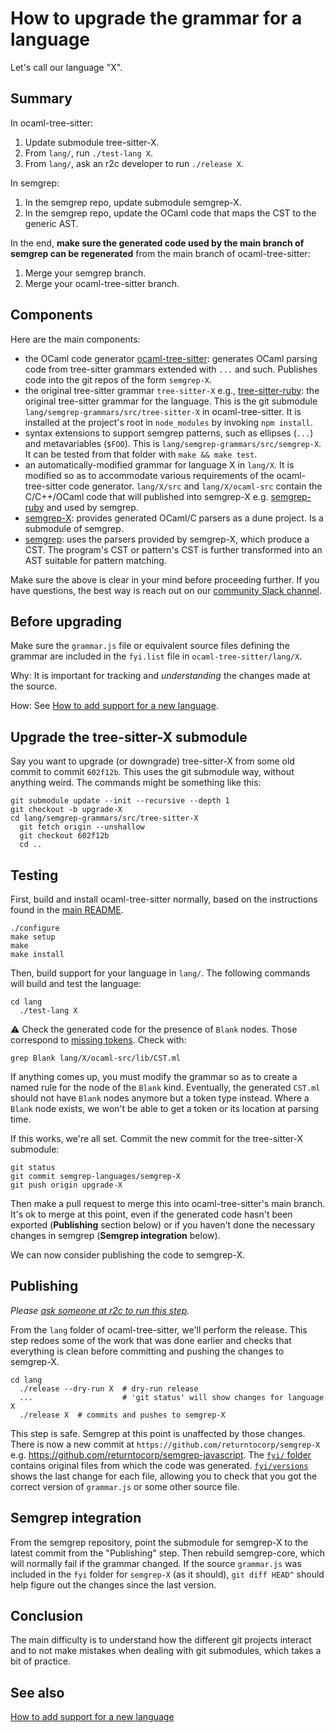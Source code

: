 How to upgrade the grammar for a language
==

Let's call our language "X".

Summary
--

In ocaml-tree-sitter:
1. Update submodule tree-sitter-X.
2. From `lang/`, run `./test-lang X`.
3. From `lang/`, ask an r2c developer to run `./release X`.

In semgrep:
1. In the semgrep repo, update submodule semgrep-X.
2. In the semgrep repo, update the OCaml code that maps the CST to the
   generic AST.

In the end, **make sure the generated code used by the main branch of
semgrep can be regenerated** from the main branch of ocaml-tree-sitter:
1. Merge your semgrep branch.
2. Merge your ocaml-tree-sitter branch.


Components
--

Here are the main components:

* the OCaml code generator
  [ocaml-tree-sitter](https://github.com/returntocorp/ocaml-tree-sitter):
  generates OCaml parsing code from tree-sitter grammars extended
  with `...` and such. Publishes code into the git repos of the
  form `semgrep-X`.
* the original tree-sitter grammar `tree-sitter-X` e.g.,
  [tree-sitter-ruby](https://github.com/tree-sitter/tree-sitter-ruby):
  the original tree-sitter grammar for the language.
  This is the git submodule `lang/semgrep-grammars/src/tree-sitter-X`
  in ocaml-tree-sitter. It is installed at the project's root
  in `node_modules` by invoking `npm install`.
* syntax extensions to support semgrep patterns, such as ellipses
  (`...`) and metavariables (`$FOO`).
  This is `lang/semgrep-grammars/src/semgrep-X`. It can be tested from
  that folder with `make && make test`.
* an automatically-modified grammar for language X in `lang/X`.
  It is modified so as to accommodate various requirements of the
  ocaml-tree-sitter code generator. `lang/X/src` and
  `lang/X/ocaml-src` contain the C/C++/OCaml code that will published
  into semgrep-X e.g.
  [semgrep-ruby](https://github.com/returntocorp/semgrep-ruby)
  and used by semgrep.
* [semgrep-X](https://github.com/returntocorp/semgrep-ruby):
  provides generated OCaml/C parsers as a dune project. Is a submodule
  of semgrep.
* [semgrep](https://github.com/returntocorp/semgrep): uses the parsers
  provided by semgrep-X, which produce a CST. The
  program's CST or pattern's CST is further transformed into an AST
  suitable for pattern matching.

Make sure the above is clear in your mind before proceeding further.
If you have questions, the best way is reach out on our
[community Slack channel](https://r2c.dev/slack).

Before upgrading
--

Make sure the `grammar.js` file or equivalent source files
defining the grammar are included in the `fyi.list` file in
`ocaml-tree-sitter/lang/X`.

Why: It is important for tracking and _understanding_ the changes made at the
source.

How: See [How to add support for a new language](adding-a-language.md).

Upgrade the tree-sitter-X submodule
--

Say you want to upgrade (or downgrade) tree-sitter-X from some old
commit to commit `602f12b`. This uses the git submodule way, without
anything weird. The commands might be something like this:

```
git submodule update --init --recursive --depth 1
git checkout -b upgrade-X
cd lang/semgrep-grammars/src/tree-sitter-X
  git fetch origin --unshallow
  git checkout 602f12b
  cd ..
```

Testing
--

First, build and install ocaml-tree-sitter normally, based on the
instructions found in the [main README](../README.md).

```
./configure
make setup
make
make install
```

Then, build support for your language in `lang/`. The following
commands will build and test the language:

```
cd lang
  ./test-lang X
```

⚠️ Check the generated code for the presence of `Blank` nodes. Those
correspond to [missing tokens](https://github.com/tree-sitter/tree-sitter/issues/1151).
Check with:
```
grep Blank lang/X/ocaml-src/lib/CST.ml
```
If anything comes up, you must modify the grammar so as to create
a named rule for the node of the `Blank` kind. Eventually, the generated
`CST.ml` should not have `Blank` nodes anymore but a token type instead.
Where a `Blank` node exists, we won't be able to get a token or its location
at parsing time.

If this works, we're all set. Commit the new commit for the
tree-sitter-X submodule:
```
git status
git commit semgrep-languages/semgrep-X
git push origin upgrade-X
```

Then make a pull request to merge this into ocaml-tree-sitter's
main branch. It's ok to merge at this point, even if the generated code
hasn't been exported (**Publishing** section below) or if you haven't
done the necessary changes in semgrep (**Semgrep integration** below).

We can now consider publishing the code to semgrep-X.

Publishing
--

_Please [ask someone at r2c to run this step](release.md)._

From the `lang` folder of ocaml-tree-sitter, we'll perform the
release. This step redoes some of the work that was done earlier and
checks that everything is clean before committing and pushing the
changes to semgrep-X.

```
cd lang
  ./release --dry-run X  # dry-run release
  ...                    # 'git status' will show changes for language X
  ./release X  # commits and pushes to semgrep-X
```

This step is safe. Semgrep at this point is unaffected by those
changes. There is now a new commit at
`https://github.com/returntocorp/semgrep-X` e.g.
https://github.com/returntocorp/semgrep-javascript.
The [`fyi/` folder](https://github.com/returntocorp/semgrep-javascript/tree/main/fyi)
contains original files from which the code was generated.
[`fyi/versions`](https://github.com/returntocorp/semgrep-javascript/blob/main/fyi/versions)
shows the last change for each file, allowing you to check that you
got the correct version of `grammar.js` or some other source file.

Semgrep integration
--

From the semgrep repository, point the submodule for semgrep-X to the
latest commit from the "Publishing" step. Then rebuild semgrep-core,
which will normally fail if the grammar changed. If the source
`grammar.js` was included in the `fyi` folder for `semgrep-X` (as it
should), `git diff HEAD^` should help figure out the changes since the
last version.

Conclusion
--

The main difficulty is to understand how the different git projects
interact and to not make mistakes when dealing with git submodules,
which takes a bit of practice.

See also
--

[How to add support for a new language](adding-a-language.md)
